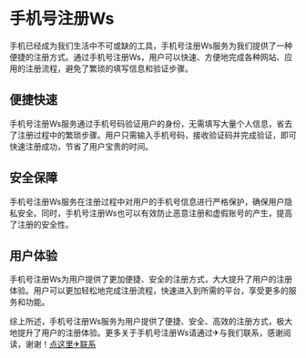 # 手机号注册Ws

手机已经成为我们生活中不可或缺的工具，手机号注册Ws服务为我们提供了一种便捷的注册方式。通过手机号注册Ws，用户可以快速、方便地完成各种网站、应用的注册流程，避免了繁琐的填写信息和验证步骤。

## 便捷快速

手机号注册Ws服务通过手机号码验证用户的身份，无需填写大量个人信息，省去了注册过程中的繁琐步骤。用户只需输入手机号码，接收验证码并完成验证，即可快速注册成功，节省了用户宝贵的时间。

## 安全保障

手机号注册Ws服务在注册过程中对用户的手机号信息进行严格保护，确保用户隐私安全。同时，手机号注册Ws也可以有效防止恶意注册和虚假账号的产生，提高了注册的安全性。

## 用户体验

手机号注册Ws为用户提供了更加便捷、安全的注册方式，大大提升了用户的注册体验。用户可以更加轻松地完成注册流程，快速进入到所需的平台，享受更多的服务和功能。

综上所述，手机号注册Ws服务为用户提供了便捷、安全、高效的注册方式，极大地提升了用户的注册体验。更多关于手机号注册Ws请通过✈与我们联系，感谢阅读，谢谢！[点这里✈联系](https://add.k02.cc)